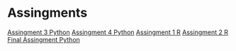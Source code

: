 # Assingments
[Assingment 3 Python](https://github.com/SemMoz/Assingments/blob/master/assignment3%20(3).ipynb)
[Assingment 4 Python](https://github.com/SemMoz/Assingments/blob/master/assignment4%20(2).ipynb)
[Assingment 1 R](https://github.com/SemMoz/Assingments/blob/master/Graded_assignment1%20(1).ipynb)
[Assingment 2 R](https://github.com/SemMoz/Assingments/blob/master/Graded_assignment_2%20(2).ipynb)
[Final Assingment Python](https://github.com/SemMoz/Assingments/blob/master/exam_june_7_2018%20(1).ipynb)
